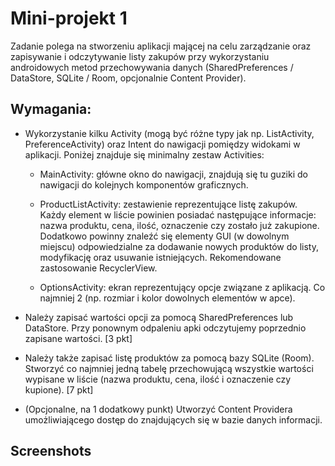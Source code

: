# Mini-projekt 1



Zadanie polega na stworzeniu aplikacji mającej na celu zarządzanie oraz zapisywanie 
i odczytywanie listy zakupów przy wykorzystaniu androidowych metod przechowywania 
danych (SharedPreferences / DataStore, SQLite / Room, opcjonalnie Content Provider).

## Wymagania:

- Wykorzystanie kilku Activity (mogą być różne typy jak np. ListActivity, PreferenceActivity) 
oraz Intent do nawigacji pomiędzy widokami w aplikacji. Poniżej znajduje się minimalny 
zestaw Activities:

    - MainActivity: główne okno do nawigacji, znajdują się tu guziki do nawigacji do 
kolejnych komponentów graficznych.
    - ProductListActivity: zestawienie reprezentujące listę zakupów. Każdy element 
w liście powinien posiadać następujące informacje: nazwa produktu, cena, 
ilość, oznaczenie czy zostało już zakupione. Dodatkowo powinny znaleźć się 
elementy GUI (w dowolnym miejscu) odpowiedzialne za dodawanie nowych
produktów do listy, modyfikację oraz usuwanie istniejących. Rekomendowane 
zastosowanie RecyclerView.

    - OptionsActivity: ekran reprezentujący opcje związane z aplikacją. Co najmniej 
2 (np. rozmiar i kolor dowolnych elementów w apce).

- Należy zapisać wartości opcji za pomocą SharedPreferences lub DataStore. Przy ponownym 
odpaleniu apki odczytujemy poprzednio zapisane wartości. [3 pkt]
- Należy także zapisać listę produktów za pomocą bazy SQLite (Room). Stworzyć co 
najmniej jedną tabelę przechowującą wszystkie wartości wypisane w liście (nazwa produktu, 
cena, ilość i oznaczenie czy kupione). [7 pkt]
- (Opcjonalne, na 1 dodatkowy punkt) Utworzyć Content Providera umożliwiającego dostęp do 
znajdujących się w bazie danych informacji.

## Screenshots

<div align = "center">
</div>